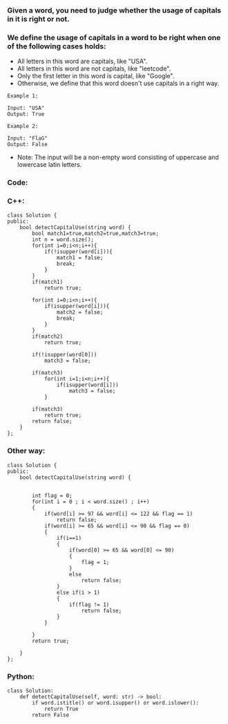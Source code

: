 ### Given a word, you need to judge whether the usage of capitals in it is right or not.

### We define the usage of capitals in a word to be right when one of the following cases holds:

- All letters in this word are capitals, like "USA".
- All letters in this word are not capitals, like "leetcode".
- Only the first letter in this word is capital, like "Google".
- Otherwise, we define that this word doesn't use capitals in a right way.

```
Example 1:

Input: "USA"
Output: True
``` 

```
Example 2:

Input: "FlaG"
Output: False
``` 

- Note: The input will be a non-empty word consisting of uppercase and lowercase latin letters.

### Code:

### C++:

```
class Solution {
public:
    bool detectCapitalUse(string word) {
        bool match1=true,match2=true,match3=true;
        int n = word.size();
        for(int i=0;i<n;i++){
            if(!isupper(word[i])){
                match1 = false;
                break;
            }
        }
        if(match1)
            return true;
        
        for(int i=0;i<n;i++){
            if(isupper(word[i])){
                match2 = false;
                break;
            }
        }
        if(match2)
            return true;
        
        if(!isupper(word[0]))
            match3 = false;
        
        if(match3)
            for(int i=1;i<n;i++){
                if(isupper(word[i]))
                    match3 = false;
            }
        
        if(match3)
            return true;
        return false;
    }
};
```

### Other way:

```
class Solution {
public:
    bool detectCapitalUse(string word) {
     
       
        int flag = 0;
        for(int i = 0 ; i < word.size() ; i++)
        {
            if(word[i] >= 97 && word[i] <= 122 && flag == 1)
                return false;
            if(word[i] >= 65 && word[i] <= 90 && flag == 0)
            {
                if(i==1)
                {
                    if(word[0] >= 65 && word[0] <= 90)
                    {
                        flag = 1;
                    }
                    else
                        return false;
                }
                else if(i > 1)
                {
                    if(flag != 1)
                        return false;
                }
            }
                
        }
        return true;
        
    }
};
```

### Python:

```
class Solution:
    def detectCapitalUse(self, word: str) -> bool:
        if word.istitle() or word.isupper() or word.islower():
            return True
        return False
```
